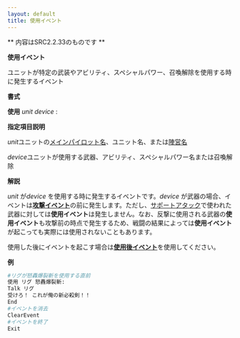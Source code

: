 ```yaml
---
layout: default
title: 使用イベント
---
```

** 内容はSRC2.2.33のものです **

**使用イベント**

ユニットが特定の武装やアビリティ、スペシャルパワー、召喚解除を使用する時に発生するイベント

**書式**

**使用** *unit device* :

**指定項目説明**

*unit*ユニットの[メインパイロット名](メインパイロット名.md)、ユニット名、または[陣営名](陣営名.md)

*device*ユニットが使用する武器、アビリティ、スペシャルパワー名または召喚解除

**解説**

*unit* が*device* を使用する時に発生するイベントです。*device* が武器の場合、イベントは[**攻撃イベント**](攻撃イベント.md)の前に発生します。ただし、[サポートアタック](サポートアタック.md)で使われた武器に対しては**使用イベント**は発生しません。なお、反撃に使用される武器の**使用イベント**も攻撃前の時点で発生するため、戦闘の結果によっては**使用イベント**が起こっても実際には使用されないこともあります。

使用した後にイベントを起こす場合は[**使用後イベント**](使用後イベント.md)を使用してください。

**例**
```sh
#リグが怒轟爆裂斬を使用する直前
使用 リグ 怒轟爆裂斬:
Talk リグ
受けろ！ これが俺の新必殺剣！！
End
#イベントを消去
ClearEvent
#イベントを終了
Exit
```

